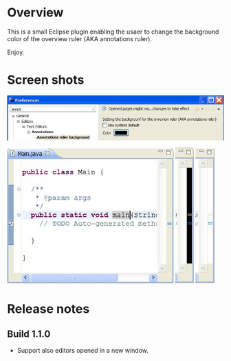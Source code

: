 Overview
========

This is a small Eclipse plugin enabling the usaer to change the background color of the overview ruler (AKA annotations ruler).

Enjoy.

Screen shots
============

![preferences](https://github.com/chookapp/AnnotationsRulerBackground/raw/master/OverviewRulerBackground/doc/screenshot-preferences.JPG)

![before](https://github.com/chookapp/AnnotationsRulerBackground/raw/master/OverviewRulerBackground/doc/screenshot-before.JPG) ![after1](https://github.com/chookapp/AnnotationsRulerBackground/raw/master/OverviewRulerBackground/doc/screenshot-after1.JPG) ![after2](https://github.com/chookapp/AnnotationsRulerBackground/raw/master/OverviewRulerBackground/doc/screenshot-after2.JPG) 

Release notes
=============

Build 1.1.0
-----------

- Support also editors opened in a new window.